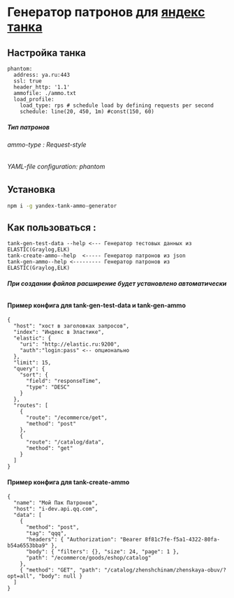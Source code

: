 # Генератор патронов для [яндекс танка](https://github.com/yandex/yandex-tank)

## Настройка танка

```
phantom:
  address: ya.ru:443
  ssl: true
  header_http: '1.1'
  ammofile: ./ammo.txt
  load_profile:
    load_type: rps # schedule load by defining requests per second
    schedule: line(20, 450, 1m) #const(150, 60)
```

##### Тип патронов

###### ammo-type : Request-style

###### YAML-file configuration: phantom

## Установка

```bash
npm i -g yandex-tank-ammo-generator

```

## Как пользоваться :

```
tank-gen-test-data --help <--- Генератор тестовых данных из ELASTIC(Graylog,ELK)
tank-create-ammo--help  <----- Генератор патронов из json
tank-gen-ammo--help <--------- Генератор патронов из ELASTIC(Graylog,ELK)
```

###### **При создании файлов расширение будет установлено автоматически**

#### Пример конфига для tank-gen-test-data и tank-gen-ammo

```
{
  "host": "хост в заголовках запросов",
  "index": "Индекс в Эластике",
  "elastic": {
    "uri": "http://elastic.ru:9200",
    "auth":"login:pass" <-- опционально
  },
  "limit": 15,
  "query": {
    "sort": {
      "field": "responseTime",
      "type": "DESC"
    }
  },
  "routes": [
    {
      "route": "/ecommerce/get",
      "method": "post"
    },
    {
      "route": "/catalog/data",
      "method": "get"
    }
  ]
}
```

#### Пример конфига для tank-create-ammo

```
{
  "name": "Мой Пак Патронов",
  "host": "i-dev.api.qq.com",
  "data": [
    {
      "method": "post",
      "tag": "qqq",
      "headers": { "Authorization": "Bearer 8f81c7fe-f5a1-4322-80fa-b54a6553bba9" },
      "body": { "filters": {}, "size": 24, "page": 1 },
      "path": "/ecommerce/goods/eshop/catalog"
    },
    { "method": "GET", "path": "/catalog/zhenshchinam/zhenskaya-obuv/?opt=all", "body": null }
  ]
}

```
